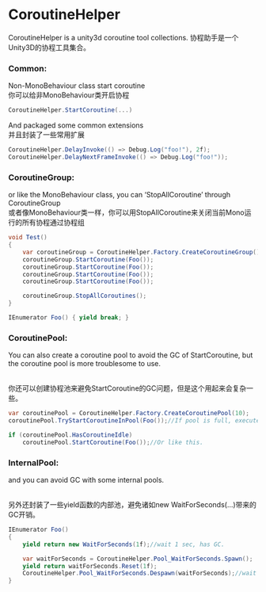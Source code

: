 # CoroutineHelper

CoroutineHelper is a unity3d coroutine tool collections.
协程助手是一个Unity3D的协程工具集合。


### Common:
Non-MonoBehaviour class start coroutine
</br>你可以给非MonoBehaviour类开启协程
```C#
CoroutineHelper.StartCoroutine(...)
```

And packaged some common extensions
</br>并且封装了一些常用扩展
```C#
CoroutineHelper.DelayInvoke(() => Debug.Log("foo!"), 2f);
CoroutineHelper.DelayNextFrameInvoke(() => Debug.Log("foo!"));
```

### CoroutineGroup:
or like the MonoBehaviour class, you can ‘StopAllCoroutine’ through CoroutineGroup
</br>或者像MonoBehaviour类一样，你可以用StopAllCoroutine来关闭当前Mono运行的所有协程通过协程组
```C#
void Test()
{
    var coroutineGroup = CoroutineHelper.Factory.CreateCoroutineGroup();
    coroutineGroup.StartCoroutine(Foo());
    coroutineGroup.StartCoroutine(Foo());
    coroutineGroup.StartCoroutine(Foo());
    coroutineGroup.StartCoroutine(Foo());

    coroutineGroup.StopAllCoroutines();
}

IEnumerator Foo() { yield break; }
```

### CoroutinePool:
You can also create a coroutine pool to avoid the GC of StartCoroutine,
but the coroutine pool is more troublesome to use.

</br>你还可以创建协程池来避免StartCoroutine的GC问题，但是这个用起来会复杂一些。

```C#
var coroutinePool = CoroutineHelper.Factory.CreateCoroutinePool(10);
coroutinePool.TryStartCoroutineInPool(Foo());//If pool is full, execute it immediately with StartCoroutine.

if (coroutinePool.HasCoroutineIdle)
    coroutinePool.StartCoroutine(Foo());//Or like this.
```

### InternalPool:
and you can avoid GC with some internal pools.

</br>另外还封装了一些yield函数的内部池，避免诸如new WaitForSeconds(...)带来的GC开销。

```C#
IEnumerator Foo()
{
    yield return new WaitForSeconds(1f);//wait 1 sec, has GC.

    var waitForSeconds = CoroutineHelper.Pool_WaitForSeconds.Spawn();
    yield return waitForSeconds.Reset(1f);
    CoroutineHelper.Pool_WaitForSeconds.Despawn(waitForSeconds);//wait 1 sec with CoroutineHelper, no GC.
}
```

